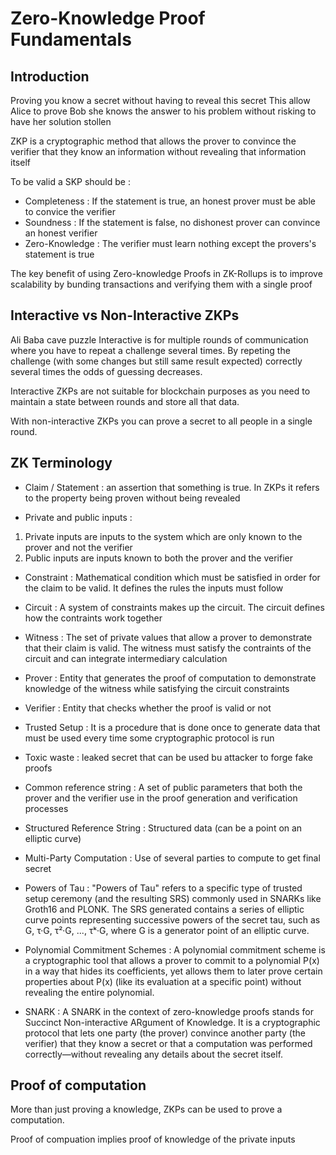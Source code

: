 # Zero-Knowledge Proof Fundamentals

## Introduction

Proving you know a secret without having to reveal this secret
This allow Alice to prove Bob she knows the answer to his problem without risking to have her solution stollen

ZKP is a cryptographic method that allows the prover to convince the verifier that they know an information without revealing that information itself

To be valid a SKP should be :

- Completeness : If the statement is true, an honest prover must be able to convice the verifier
- Soundness : If the statement is false, no dishonest prover can convince an honest verifier
- Zero-Knowledge : The verifier must learn nothing except the provers's statement is true

The key benefit of using Zero-knowledge Proofs in ZK-Rollups is to improve scalability by bunding transactions and verifying them with a single proof

## Interactive vs Non-Interactive ZKPs

Ali Baba cave puzzle
Interactive is for multiple rounds of communication where you have to repeat a challenge several times. By repeting the challenge (with some changes but still same result expected) correctly several times the odds of guessing decreases.

Interactive ZKPs are not suitable for blockchain purposes as you need to maintain a state between rounds and store all that data.

With non-interactive ZKPs you can prove a secret to all people in a single round.

## ZK Terminology

- Claim / Statement : an assertion that something is true. In ZKPs it refers to the property being proven without being revealed

- Private and public inputs : 
1. Private inputs are inputs to the system which are only known to the prover and not the verifier
2. Public inputs are inputs known to both the prover and the verifier

- Constraint : Mathematical condition which must be satisfied in order for the claim to be valid. It defines the rules the inputs must follow

- Circuit : A system of constraints makes up the circuit. The circuit defines how the contraints work together

- Witness : The set of private values that allow a prover to demonstrate that their claim is valid. The witness must satisfy the contraints of the circuit and can integrate intermediary calculation

- Prover : Entity that generates the proof of computation to demonstrate knowledge of the witness while satisfying the circuit constraints

- Verifier : Entity that checks whether the proof is valid or not

- Trusted Setup : It is a procedure that is done once to generate data that must be used every time some cryptographic protocol is run

- Toxic waste : leaked secret that can be used bu attacker to forge fake proofs

- Common reference string : A set of public parameters that both the prover and the verifier use in the proof generation and verification processes

- Structured Reference String : Structured data (can be a point on an elliptic curve)

- Multi-Party Computation : Use of several parties to compute to get final secret

- Powers of Tau : "Powers of Tau" refers to a specific type of trusted setup ceremony (and the resulting SRS) commonly used in SNARKs like Groth16 and PLONK. The SRS generated contains a series of elliptic curve points representing successive powers of the secret tau, such as G, τ·G, τ²·G, ..., τᵏ·G, where G is a generator point of an elliptic curve.

- Polynomial Commitment Schemes : A polynomial commitment scheme is a cryptographic tool that allows a prover to commit to a polynomial P(x) in a way that hides its coefficients, yet allows them to later prove certain properties about P(x) (like its evaluation at a specific point) without revealing the entire polynomial.

- SNARK : A SNARK in the context of zero-knowledge proofs stands for Succinct Non-interactive ARgument of Knowledge. It is a cryptographic protocol that lets one party (the prover) convince another party (the verifier) that they know a secret or that a computation was performed correctly—without revealing any details about the secret itself.

## Proof of computation

More than just proving a knowledge, ZKPs can be used to prove a computation.

Proof of compuation implies proof of knowledge of the private inputs 